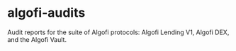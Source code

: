 # algofi-audits
Audit reports for the suite of Algofi protocols: Algofi Lending V1, Algofi DEX, and the Algofi Vault.
